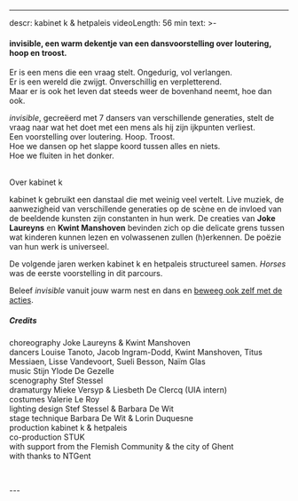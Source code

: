 
---
descr: kabinet k & hetpaleis
videoLength: 56 min
text: >-
  <h4>invisible, een warm dekentje van een dansvoorstelling over loutering, hoop en troost. </h4><p>Er is een mens die een vraag stelt. Ongedurig, vol verlangen.<br>Er is een wereld die zwijgt. Onverschillig en verpletterend.<br>Maar er is ook het leven dat steeds weer de bovenhand neemt, hoe dan ook.</p><p><em>invisible</em>, gecreëerd met 7 dansers van verschillende generaties, stelt de vraag naar wat het doet met een mens als hij zijn ijkpunten verliest.<br>Een voorstelling over loutering. Hoop. Troost.<br>Hoe we dansen op het slappe koord tussen alles en niets.<br>Hoe we fluiten in het donker.</p><p>‍<br>Over kabinet k</p><p>kabinet k gebruikt een danstaal die met weinig veel vertelt. Live muziek, de aanwezigheid van verschillende generaties op de scène en de invloed van de beeldende kunsten zijn constanten in hun werk. De creaties van <strong>Joke Laureyns</strong> en <strong>Kwint Manshoven</strong> bevinden zich op die delicate grens tussen wat kinderen kunnen lezen en volwassenen zullen (h)erkennen. De poëzie van hun werk is universeel.</p><p>De volgende jaren werken kabinet k en hetpaleis structureel samen. <em>Horses</em> was de eerste voorstelling in dit parcours.<br> </p><p>Beleef <em>invisible</em> vanuit jouw warm nest en dans en <a href="https://www.hetpaleis.be/pQnB3U3/theater-in-uw-kot-invisible" target="_blank">beweeg ook zelf met de acties</a>.</p><h5>Credits</h5><p>choreography Joke Laureyns &amp; Kwint Manshoven<br>dancers Louise Tanoto, Jacob Ingram-Dodd, Kwint Manshoven, Titus Messiaen, Lisse Vandevoort, Sueli Besson, Naïm Glas<br>music Stijn Ylode De Gezelle<br>scenography Stef Stessel<br>dramaturgy Mieke Versyp &amp; Liesbeth De Clercq (UIA intern)<br>costumes Valerie Le Roy<br>lighting design Stef Stessel &amp; Barbara De Wit<br>stage technique Barbara De Wit &amp; Lorin Duquesne<br>production kabinet k &amp; hetpaleis<br>co-production STUK<br>with support from the Flemish Community &amp; the city of Ghent<br>with thanks to NTGent</p><p>‍</p>
---
